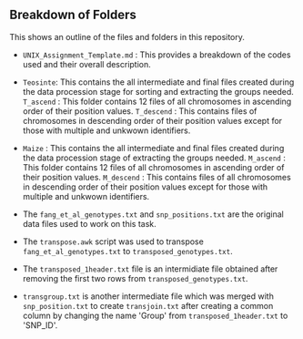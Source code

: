 ## Breakdown of Folders

This shows an outline of the files and folders in this repository.

* `UNIX_Assignment_Template.md` : This provides a breakdown of the codes used and their overall description.
* `Teosinte`: This contains the all intermediate and final files created during the data procession stage for sorting and extracting the groups needed. 
    `T_ascend` : This folder contains 12 files of all chromosomes in ascending order of their position values.
    `T_descend` : This contains files of chromosomes in descending order of their position values except for those with multiple and unkwown identifiers.
* `Maize` : This contains the all intermediate and final files created during the data procession stage of extracting the groups needed. 
    `M_ascend` : This folder contains 12 files of all chromosomes in ascending order of their position values.
    `M_descend` : This contains files of all chromosomes in descending order of their position values except for those with multiple and unkwown identifiers.

* The `fang_et_al_genotypes.txt` and `snp_positions.txt` are the original data files used to work on this task.
* The `transpose.awk` script was used to transpose `fang_et_al_genotypes.txt` to `transposed_genotypes.txt`.
* The `transposed_1header.txt` file is an intermidiate file obtained after removing the first two rows from `transposed_genotypes.txt`.   
* `transgroup.txt` is another intermediate file which was merged with `snp_position.txt` to create `transjoin.txt` after creating a common column by changing the name 'Group' from `transposed_1header.txt` to 'SNP_ID'.

